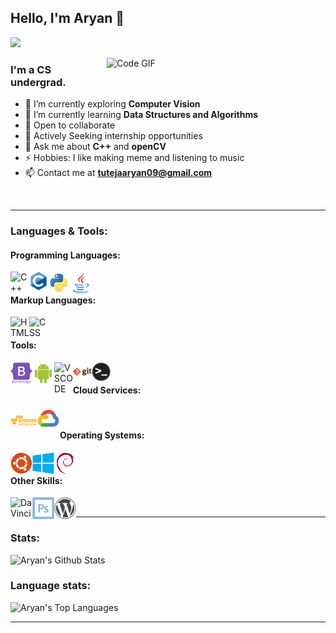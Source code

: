 ## Hello, I'm Aryan 👋
[<img src="https://komarev.com/ghpvc/?username=Aryantuteja&label=Profile+Views&color=4287f5&style=flat" />](https://github.com/Aryantuteja)

<img src="https://cdn.dribbble.com/users/638428/screenshots/3641004/code2.gif" alt="Code GIF" width="350" align="right">

### I'm a CS undergrad.

- 🔭 I’m currently exploring **Computer Vision**
- 🌱 I’m currently learning **Data Structures and Algorithms**
- 👯 Open to collaborate 
- 💼 Actively Seeking internship opportunities
- 💬 Ask me about **C++** and **openCV**
- ⚡ Hobbies: I like making meme and listening to music
- 📫 Contact me at **tutejaaryan09@gmail.com**
<br/>


---
### Languages & Tools:

#### Programming Languages:

<img align="left" alt="C++" width="30px" src="https://www.freeiconspng.com/thumbs/c-logo-icon/c--logo-icon-0.png">

<img align="left" alt="C" width="30px" src="https://raw.githubusercontent.com/devicons/devicon/master/icons/c/c-original.svg">

<img align="left" alt="Python" width="35px" src="https://raw.githubusercontent.com/devicons/devicon/master/icons/python/python-original.svg">

<img align="left" alt="Java" width="35px" src="https://raw.githubusercontent.com/devicons/devicon/master/icons/java/java-original.svg">

<br/>


#### Markup Languages:

<img align="left" alt="HTML" width="30px" src="https://images.vexels.com/media/users/3/166383/isolated/preview/6024bc5746d7436c727825dc4fc23c22-html-programming-language-icon-by-vexels.png">

<img align="left" alt="CSS" width="30px" src="https://cdn.iconscout.com/icon/free/png-512/css-118-569410.png">

<br/>

#### Tools:

<img align="left" alt="Bootstrap" width="35px" src="https://raw.githubusercontent.com/devicons/devicon/master/icons/bootstrap/bootstrap-plain-wordmark.svg">

<img align="left" alt="Android" width="35px" src="https://raw.githubusercontent.com/devicons/devicon/master/icons/android/android-original.svg">

<img align="left" alt="VSCODE" width="30px" src="https://upload.wikimedia.org/wikipedia/commons/thumb/9/9a/Visual_Studio_Code_1.35_icon.svg/1024px-Visual_Studio_Code_1.35_icon.svg.png">

<img align="left" alt="GIT" width="30px" src="https://raw.githubusercontent.com/github/explore/80688e429a7d4ef2fca1e82350fe8e3517d3494d/topics/git/git.png">

<img align="left" alt="BASH" width="30px" src="https://raw.githubusercontent.com/github/explore/80688e429a7d4ef2fca1e82350fe8e3517d3494d/topics/terminal/terminal.png">

<br/>

#### Cloud Services:

<img align="left" alt="AWS" width="42px" src="https://raw.githubusercontent.com/devicons/devicon/master/icons/amazonwebservices/amazonwebservices-plain-wordmark.svg">

<img align="left" alt="GCS" width="37px" src="https://raw.githubusercontent.com/devicons/devicon/master/icons/googlecloud/googlecloud-original.svg">

<br/>


#### Operating Systems:

<img align="left" alt="Ubuntu" width="35px" src="https://raw.githubusercontent.com/devicons/devicon/master/icons/ubuntu/ubuntu-plain.svg">

<img align="left" alt="Windows" width="35px" src="https://raw.githubusercontent.com/devicons/devicon/master/icons/windows8/windows8-original.svg">

<img align="left" alt="Debian" width="35px" src="https://raw.githubusercontent.com/devicons/devicon/master/icons/debian/debian-original.svg">

<br/>


#### Other Skills:

<img align="left" alt="DaVinci" width="35px" src="https://img.icons8.com/color/48/000000/davinci-resolve.png">

<img align="left" alt="Photoshop" width="35px" src="https://raw.githubusercontent.com/devicons/devicon/master/icons/photoshop/photoshop-line.svg">

<img align="left" alt="Wordpress" width="35px" src="https://raw.githubusercontent.com/devicons/devicon/master/icons/wordpress/wordpress-plain.svg">


<br/>

---
### Stats:
<img alt="Aryan's Github Stats" src="https://github-readme-stats.vercel.app/api?username=Aryantuteja&show_icons=true&count_private=true&theme=tokyonight" />



### Language stats:

<img alt="Aryan's Top Languages" src="https://github-readme-stats.vercel.app/api/top-langs/?username=Aryantuteja&layout=compact&theme=tokyonight&hide"/>

---
